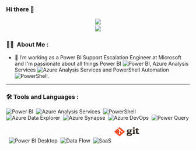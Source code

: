
### Hi there 👋

<!--
**zackhard/zackhard** is a ✨ _special_ ✨ repository because its `README.md` (this file) appears on your GitHub profile.

Here are some ideas to get you started:

- 🔭 I’m currently working on ...
- 🌱 I’m currently learning ...
- 👯 I’m looking to collaborate on ...
- 🤔 I’m looking for help with ...
- 💬 Ask me about ...
- 📫 How to reach me: ...
- 😄 Pronouns: ...
- ⚡ Fun fact: ...
-->

<div id="header" align="center">
  <img src="https://media.giphy.com/media/M9gbBd9nbDrOTu1Mqx/giphy.gif" width="100"/>
</div>


<div id="header" align="center">
  <img src="https://static.wixstatic.com/media/1a1140_6078a0cb8c534e11960700ae86aa872b~mv2.gif" width="400"/>
</div>

### :man_technologist: &nbsp;About Me :
- :telescope: I’m working as a Power BI Support Escalation Engineer at Microsoft and I'm passionate about all things Power BI <img src="https://github.com/microsoft/PowerBI-Icons/blob/main/SVG/Power-BI.svg" title="Power BI" alt="Power BI" width="40" height="30"/>, Azure Analysis Services <img src="http://code.benco.io/icon-collection/azure-icons/Analysis-Services.svg" title="Azure Analysis Services" alt="Azure Analysis Services" width="40" height="30"/> and PowerShell Automation <img src="http://code.benco.io/icon-collection/azure-icons/Powershell.svg" title="PowerShell" alt="PowerShell" width="40" height="30"/>.
---

### :hammer_and_wrench: Tools and Languages :
<div>
  <img src="https://github.com/microsoft/PowerBI-Icons/blob/main/SVG/Power-BI.svg" title="Power BI" alt="Power BI" width="50" height="50"/>&nbsp;
  <img src="http://code.benco.io/icon-collection/azure-icons/Analysis-Services.svg" title="Azure Analysis Services" alt="Azure Analysis Services" width="50" height="50"/>&nbsp;
  <img src="http://code.benco.io/icon-collection/azure-icons/Powershell.svg" title="PowerShell" alt="PowerShell" width="50" height="50"/>&nbsp;
  <img src="http://code.benco.io/icon-collection/azure-icons/Azure-Data-Explorer-Clusters.svg" title="Azure Data Explorer" alt="Azure Data Explorer" width="50" height="50"/>&nbsp;
  <img src="http://code.benco.io/icon-collection/azure-icons/Azure-Synapse-Analytics.svg" title="Azure Synapse" alt="Azure Synapse" width="50" height="50"/>&nbsp;
  <img src="http://code.benco.io/icon-collection/azure-icons/Azure-DevOps.svg" title="Azure DevOps" alt="Azure DevOps" width="50" height="50"/>&nbsp;
  <img src="https://github.com/microsoft/PowerBI-Icons/raw/main/SVG/Power-Query-Colored.svg" title="Power Query" alt="Power Query" width="50" height="50"/>&nbsp;
  <img src="https://github.com/microsoft/PowerBI-Icons/raw/main/SVG/Desktop.svg"  title="Power BI Desktop" alt="Power BI Desktop" width="50" height="50"/>&nbsp;
  <img src="https://github.com/microsoft/PowerBI-Icons/raw/main/SVG/Dataflow.svg" title="Data Flow" alt="Data Flow" width="50" height="50"/>&nbsp;
  <img src="http://code.benco.io/icon-collection/azure-icons/Software-as-a-Service.svg" title="SaaS" alt="SaaS" width="50" height="50"/>&nbsp;
  <img src="https://github.com/devicons/devicon/blob/master/icons/git/git-original-wordmark.svg" title="Git" **alt="Git" width="70" height="60"/>
</div>
